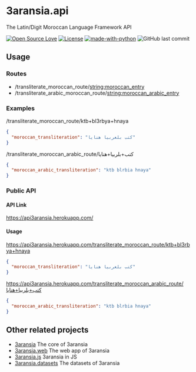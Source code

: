 # 3aransia.api

The Latin/Digit Moroccan Language Framework API

[![Open Source Love](https://badges.frapsoft.com/os/v1/open-source.svg?v=102)](https://github.com/ellerbrock/open-source-badge/)
[![License](https://img.shields.io/badge/License-Apache%202.0-blue.svg)](https://opensource.org/licenses/Apache-2.0)
[![made-with-python](https://img.shields.io/badge/Made%20with-Python-1f425f.svg)](https://www.python.org/)
![GitHub last commit](https://img.shields.io/github/last-commit/google/skia.svg)

## Usage

### Routes

- /transliterate_moroccan_route/<string:moroccan_entry>
- /transliterate_arabic_moroccan_route/<string:moroccan_arabic_entry>

### Examples

/transliterate_moroccan_route/ktb+bl3rbya+hnaya

```json
{
  "moroccan_transliteration": "كتب بلعربيا هنايا"
}
```

/transliterate_moroccan_arabic_route/كتب+بلربيا+هنايا

```json
{
  "moroccan_arabic_transliteration": "ktb blrbia hnaya"
}
```

### Public API

#### API Link

https://api3aransia.herokuapp.com/

#### Usage 

https://api3aransia.herokuapp.com/transliterate_moroccan_route/ktb+bl3rbya+hnaya

```json
{
  "moroccan_transliteration": "كتب بلعربيا هنايا"
}
```

https://api3aransia.herokuapp.com/transliterate_moroccan_arabic_route/كتب+بلربيا+هنايا

```json
{
  "moroccan_arabic_transliteration": "ktb blrbia hnaya"
}
```

## Other related projects

- [3aransia](https://github.com/3aransia/3aransia) The core of 3aransia
- [3aransia.web](https://github.com/3aransia/3aransia.web) The web app of 3aransia
- [3aransia.js](https://github.com/3aransia/3aransia.js) 3aransia in JS
- [3aransia.datasets](https://github.com/3aransia/3aransia.datatsets) The datasets of 3aransia
